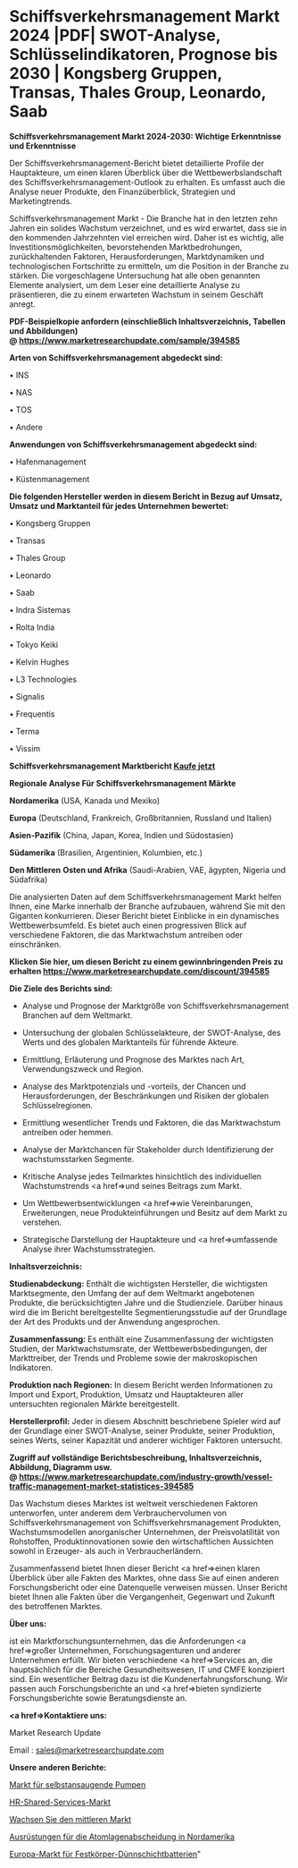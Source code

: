# Schiffsverkehrsmanagement Markt 2024 |PDF| SWOT-Analyse, Schlüsselindikatoren, Prognose bis 2030 | Kongsberg Gruppen, Transas, Thales Group, Leonardo, Saab

<strong>Schiffsverkehrsmanagement Markt 2024-2030: Wichtige Erkenntnisse und Erkenntnisse</strong>

Der Schiffsverkehrsmanagement-Bericht bietet detaillierte Profile der Hauptakteure, um einen klaren Überblick über die Wettbewerbslandschaft des Schiffsverkehrsmanagement-Outlook zu erhalten. Es umfasst auch die Analyse neuer Produkte, den Finanzüberblick, Strategien und Marketingtrends.

Schiffsverkehrsmanagement Markt - Die Branche hat in den letzten zehn Jahren ein solides Wachstum verzeichnet, und es wird erwartet, dass sie in den kommenden Jahrzehnten viel erreichen wird. Daher ist es wichtig, alle Investitionsmöglichkeiten, bevorstehenden Marktbedrohungen, zurückhaltenden Faktoren, Herausforderungen, Marktdynamiken und technologischen Fortschritte zu ermitteln, um die Position in der Branche zu stärken. Die vorgeschlagene Untersuchung hat alle oben genannten Elemente analysiert, um dem Leser eine detaillierte Analyse zu präsentieren, die zu einem erwarteten Wachstum in seinem Geschäft anregt.

<strong><b>PDF-Beispielkopie anfordern (einschließlich Inhaltsverzeichnis, Tabellen und Abbildungen) @ </b></strong><strong><a href=https://www.marketresearchupdate.com/sample/394585><strong>https://www.marketresearchupdate.com/sample/394585</u></a></strong></strong>

<strong>Arten von Schiffsverkehrsmanagement abgedeckt sind:</strong>

• INS

• NAS

• TOS

• Andere

<strong>Anwendungen von Schiffsverkehrsmanagement abgedeckt sind:</strong>

• Hafenmanagement

• Küstenmanagement

<strong>Die folgenden Hersteller werden in diesem Bericht in Bezug auf Umsatz, Umsatz und Marktanteil für jedes Unternehmen bewertet:</strong>

• Kongsberg Gruppen

• Transas

• Thales Group

• Leonardo

• Saab

• Indra Sistemas

• Rolta India

• Tokyo Keiki

• Kelvin Hughes

• L3 Technologies

• Signalis

• Frequentis

• Terma

• Vissim

<strong>Schiffsverkehrsmanagement Marktbericht <a href=https://www.marketresearchupdate.com/buynow/394585>Kaufe jetzt</a></strong>

<strong>Regionale Analyse Für Schiffsverkehrsmanagement Märkte</strong>

<strong>Nordamerika</strong> (USA, Kanada und Mexiko)

<strong>Europa</strong> (Deutschland, Frankreich, Großbritannien, Russland und Italien)

<strong>Asien-Pazifik</strong> (China, Japan, Korea, Indien und Südostasien)

<strong>Südamerika</strong> (Brasilien, Argentinien, Kolumbien, etc.)

<strong>Den Mittleren</strong> <strong>Osten und Afrika</strong> (Saudi-Arabien, VAE, ägypten, Nigeria und Südafrika)

Die analysierten Daten auf dem Schiffsverkehrsmanagement Markt helfen Ihnen, eine Marke innerhalb der Branche aufzubauen, während Sie mit den Giganten konkurrieren. Dieser Bericht bietet Einblicke in ein dynamisches Wettbewerbsumfeld. Es bietet auch einen progressiven Blick auf verschiedene Faktoren, die das Marktwachstum antreiben oder einschränken.

<strong>Klicken Sie hier, um diesen Bericht zu einem gewinnbringenden Preis zu erhalten
</strong><strong><a href=https://www.marketresearchupdate.com/discount/394585>https://www.marketresearchupdate.com/discount/394585</b></u></strong></a>

<strong>Die Ziele des Berichts sind:</strong>

- Analyse und Prognose der Marktgröße von Schiffsverkehrsmanagement Branchen auf dem Weltmarkt.

- Untersuchung der globalen Schlüsselakteure, der SWOT-Analyse, des Werts und des globalen Marktanteils für führende Akteure.

- Ermittlung, Erläuterung und Prognose des Marktes nach Art, Verwendungszweck und Region.

- Analyse des Marktpotenzials und -vorteils, der Chancen und Herausforderungen, der Beschränkungen und Risiken der globalen Schlüsselregionen.

- Ermittlung wesentlicher Trends und Faktoren, die das Marktwachstum antreiben oder hemmen.

- Analyse der Marktchancen für Stakeholder durch Identifizierung der wachstumsstarken Segmente.

- Kritische Analyse jedes Teilmarktes hinsichtlich des individuellen Wachstumstrends <a href=>und</a> seines Beitrags zum Markt.

- Um Wettbewerbsentwicklungen <a href=>wie</a> Vereinbarungen, Erweiterungen, neue Produkteinführungen und Besitz auf dem Markt zu verstehen.

- Strategische Darstellung der Hauptakteure und <a href=>umfas</a>sende Analyse ihrer Wachstumsstrategien.

<strong>Inhaltsverzeichnis:</strong>

<strong>Studienabdeckung:</strong> Enthält die wichtigsten Hersteller, die wichtigsten Marktsegmente, den Umfang der auf dem Weltmarkt angebotenen Produkte, die berücksichtigten Jahre und die Studienziele. Darüber hinaus wird die im Bericht bereitgestellte Segmentierungsstudie auf der Grundlage der Art des Produkts und der Anwendung angesprochen.

<strong>Zusammenfassung:</strong> Es enthält eine Zusammenfassung der wichtigsten Studien, der Marktwachstumsrate, der Wettbewerbsbedingungen, der Markttreiber, der Trends und Probleme sowie der makroskopischen Indikatoren.

<strong>Produktion nach Regionen:</strong> In diesem Bericht werden Informationen zu Import und Export, Produktion, Umsatz und Hauptakteuren aller untersuchten regionalen Märkte bereitgestellt.

<strong>Herstellerprofil:</strong> Jeder in diesem Abschnitt beschriebene Spieler wird auf der Grundlage einer SWOT-Analyse, seiner Produkte, seiner Produktion, seines Werts, seiner Kapazität und anderer wichtiger Faktoren untersucht.

<strong><b>Zugriff auf vollständige Berichtsbeschreibung, Inhaltsverzeichnis, Abbildung, Diagramm usw. @ </b></strong><strong><a href=https://www.marketresearchupdate.com/industry-growth/vessel-traffic-management-market-statistices-394585>https://www.marketresearchupdate.com/industry-growth/vessel-traffic-management-market-statistices-394585</a></strong>

Das Wachstum dieses Marktes ist weltweit verschiedenen Faktoren unterworfen, unter anderem dem Verbrauchervolumen von Schiffsverkehrsmanagement von Schiffsverkehrsmanagement Produkten, Wachstumsmodellen anorganischer Unternehmen, der Preisvolatilität von Rohstoffen, Produktinnovationen sowie den wirtschaftlichen Aussichten sowohl in Erzeuger- als auch in Verbraucherländern.

Zusammenfassend bietet Ihnen dieser Bericht <a href=>einen</a> klaren Überblick über alle Fakten des Marktes, ohne dass Sie auf einen anderen Forschungsbericht oder eine Datenquelle verweisen müssen. Unser Bericht bietet Ihnen alle Fakten über die Vergangenheit, Gegenwart und Zukunft des betroffenen Marktes.

<strong>Über uns:</strong>

 ist ein Marktforschungsunternehmen, das die Anforderungen <a href=>großer</a> Unternehmen, Forschungsagenturen und anderer Unternehmen erfüllt. Wir bieten verschiedene <a href=>Services</a> an, die hauptsächlich für die Bereiche Gesundheitswesen, IT und CMFE konzipiert sind. Ein wesentlicher Beitrag dazu ist die Kundenerfahrungsforschung. Wir passen auch Forschungsberichte an und <a href=>bieten</a> syndizierte Forschungsberichte sowie Beratungsdienste an.

<strong><a href=>Kontaktiere uns:</a></strong>

Market Research Update

Email : sales@marketresearchupdate.com

<strong>Unsere anderen Berichte:</strong>

<a href=https://www.linkedin.com/pulse/self-priming-pump-market-2023-trends-new-research>Markt für selbstansaugende Pumpen</a>

<a href=https://www.linkedin.com/pulse/hr-shared-services-market-growth-possibilities-analysis>HR-Shared-Services-Markt</a>

<a href=https://www.linkedin.com/pulse/grow-medium-market-report-2023-top-company-trends-future>Wachsen Sie den mittleren Markt</a>

<a href=https://www.linkedin.com/pulse/north-america-atomic-layer-deposition-equipments>Ausrüstungen für die Atomlagenabscheidung in Nordamerika</a>

<a href=https://www.linkedin.com/pulse/europe-solid-state-thin-film-batteries-market-size-analysis>Europa-Markt für Festkörper-Dünnschichtbatterien</a>"
